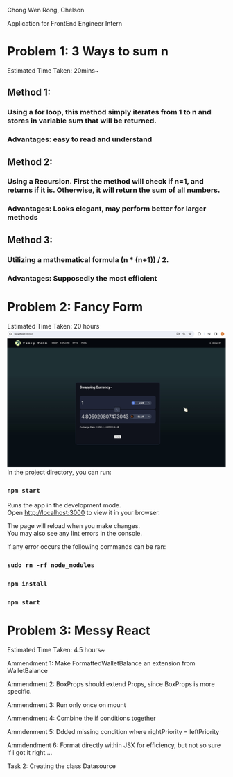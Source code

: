 Chong Wen Rong, Chelson

Application for FrontEnd Engineer Intern


# Problem 1: 3 Ways to sum n
Estimated Time Taken: 20mins~

## Method 1: 
### Using a for loop, this method simply iterates from 1 to n and stores in variable sum that will be returned.
### Advantages: easy to read and understand

## Method 2:
### Using a Recursion. First the method will check if n=1, and returns if it is. Otherwise, it will return the sum of all numbers.
### Advantages: Looks elegant, may perform better for larger methods

## Method 3: 
### Utilizing a mathematical formula (n * (n+1)) / 2.
### Advantages: Supposedly the most efficient

# Problem 2: Fancy Form
Estimated Time Taken: 20 hours
![alt text](FancyForm.jpg)
In the project directory, you can run:

### `npm start`

Runs the app in the development mode.\
Open [http://localhost:3000](http://localhost:3000) to view it in your browser.

The page will reload when you make changes.\
You may also see any lint errors in the console.

if any error occurs the following commands can be ran:
### `sudo rn -rf node_modules`
### `npm install`
### `npm start`


# Problem 3: Messy React
Estimated Time Taken: 4.5 hours~

Ammendment 1: Make FormattedWalletBalance an extension from WalletBalance

Ammendment 2: BoxProps should extend Props, since BoxProps is more specific.

Ammendment 3: Run only once on mount

Ammendment 4: Combine the if conditions together

Ammdenment 5: Ddded missing condition where rightPriority = leftPriority

Ammdendment 6: Format directly within JSX for efficiency, but not so sure if i got it right....

Task 2: Creating the class Datasource